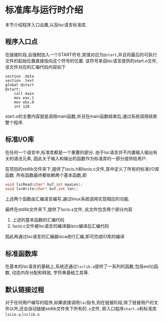 标准库与运行时介绍
===============

本节介绍程序入口设置,以及lsc语言标准库.


程序入口点
------------

在链接阶段,会强制加入一个START符号,其值对应为`@start`,并且将最后的可执行文件的起始位置直接指向这个符号的位置. 
该符号来自lsc语言提供的start.o文件,该文件对应的汇编代码内容如下
``` assembly
section .data
section .text
global @start
@start:
    call main
    mov eax,1
    mov ebx,0
    int 128
```
start.o的主要内容就是调用main函数,并且在main函数结束后,通过系统调用结束整个程序. 

标准I/O库
---------

在任何一个语言中,标准库都是一个重要的部分. 由于lsc语言并不内置输入输出有关的语法元素, 因此关于输入和输出的函数作为标准库的一部分提供给用户.

在项目的stdlib文件夹下,提供了lscio.h和lscio.c文件,其中定义了所有的标准I/O库函数. 所有函数最终都依赖两个基本函数,即
``` c
void lscRead(char* buf,int maxLen);
void lscWrite(char* buf,int len);
```

上述两个函数由汇编语言编写,通过linux系统调用实现相应的功能. 

最终在stdlib文件夹下,提供了lscio.s文件, 此文件包含两个部分内容
1. 上述的基本函数的汇编代码
2. lscio.c文件被lsc语言的编译器lscc编译后汇编代码

因此再通过lsc语言的汇编器lsca进行汇编,即可完成IO库的编译


标准函数库
--------------

在基本的lsc语言的基础上,系统还通过`lsclib.o`提供了一系列的函数,包括exit()函数, 动态内存分配和释放, 字符串基础工具等.


默认链接过程
---------------

对于任何用户编写的程序,如果直接调用`lsc`指令,则在链接阶段,除了链接用户的文件以外,还会自动链接stdlib文件夹下所有的`.o`文件, 即入口程序`start.o`和标准库`lscio.o`,`lsclib.o`

